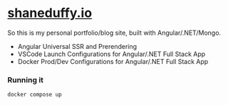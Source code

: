 # <a href="https://shaneduffy.io">shaneduffy.io</a>
So this is my personal portfolio/blog site, built with Angular/.NET/Mongo.
- Angular Universal SSR and Prerendering
- VSCode Launch Configurations for Angular/.NET Full Stack App
- Docker Prod/Dev Configurations for Angular/.NET Full Stack App

### Running it
```
docker compose up
```
